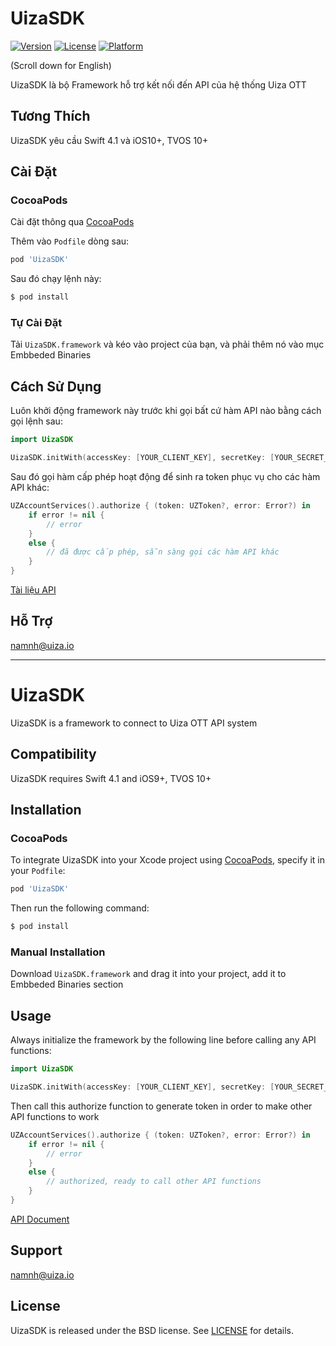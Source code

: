 # UizaSDK
<!-- [![CI Status](http://img.shields.io/travis/uizaio/UizaSDK.svg?style=flat)](https://travis-ci.org/uizaio/UizaSDK) -->
[![Version](https://img.shields.io/cocoapods/v/UizaSDK.svg?style=flat)](http://cocoapods.org/pods/UizaSDK)
[![License](https://img.shields.io/cocoapods/l/UizaSDK.svg?style=flat)](http://cocoapods.org/pods/UizaSDK)
[![Platform](https://img.shields.io/cocoapods/p/UizaSDK.svg?style=flat)](http://cocoapods.org/pods/UizaSDK)

(Scroll down for English)

UizaSDK là bộ Framework hỗ trợ kết nối đến API của hệ thống Uiza OTT

## Tương Thích

UizaSDK yêu cầu Swift 4.1 và iOS10+, TVOS 10+

## Cài Đặt


### CocoaPods

Cài đặt thông qua [CocoaPods](http://cocoapods.org)

Thêm vào `Podfile` dòng sau:

```ruby
pod 'UizaSDK'
```

Sau đó chạy lệnh này:

```bash
$ pod install
```

### Tự Cài Đặt

Tải `UizaSDK.framework` và kéo vào project của bạn, và phải thêm nó vào mục Embbeded Binaries

## Cách Sử Dụng

Luôn khởi động framework này trước khi gọi bất cứ hàm API nào bằng cách gọi lệnh sau:

``` swift
import UizaSDK

UizaSDK.initWith(accessKey: [YOUR_CLIENT_KEY], secretKey: [YOUR_SECRET_KEY], enviroment: .production)
```

Sau đó gọi hàm cấp phép hoạt động để sinh ra token phục vụ cho các hàm API khác:

``` swift
UZAccountServices().authorize { (token: UZToken?, error: Error?) in
	if error != nil {
		// error
	}
	else {
		// đã được cấp phép, sẵn sàng gọi các hàm API khác
	}
}
```

[Tài liệu API](https://uizaio.github.io/uiza-sdk-player-ios/)

## Hỗ Trợ
namnh@uiza.io

----------------------------------------------------------------

# UizaSDK

UizaSDK is a framework to connect to Uiza OTT API system

## Compatibility

UizaSDK requires Swift 4.1 and iOS9+, TVOS 10+

## Installation


### CocoaPods

To integrate UizaSDK into your Xcode project using [CocoaPods](http://cocoapods.org), specify it in your `Podfile`:

```ruby
pod 'UizaSDK'
```

Then run the following command:

```bash
$ pod install
```

### Manual Installation

Download `UizaSDK.framework` and drag it into your project, add it to Embbeded Binaries section

## Usage

Always initialize the framework by the following line before calling any API functions:

``` swift
import UizaSDK

UizaSDK.initWith(accessKey: [YOUR_CLIENT_KEY], secretKey: [YOUR_SECRET_KEY], enviroment: .production)
```

Then call this authorize function to generate token in order to make other API functions to work

``` swift
UZAccountServices().authorize { (token: UZToken?, error: Error?) in
	if error != nil {
		// error
	}
	else {
		// authorized, ready to call other API functions
	}
}
```

[API Document](https://uizaio.github.io/uiza-sdk-player-ios/)

## Support
namnh@uiza.io

## License

UizaSDK is released under the BSD license. See [LICENSE](https://github.com/uizaio/uiza-sdk-player-ios/blob/master/LICENSE) for details.
